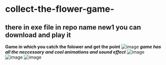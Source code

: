 # collect-the-flower-game-
## there in exe file in repo name new1 you can download and play it 
**Game in which you catch the folower and get the point**
![image](https://user-images.githubusercontent.com/80708898/215324471-91a57993-780e-4782-bada-fdff1c3d5fe2.png)
***game has all the neccessary and cool animations and sound effect***
![image](https://user-images.githubusercontent.com/80708898/215324491-1676ed0b-a21b-4b89-8a01-47b9be41ef9f.png)
![image](https://user-images.githubusercontent.com/80708898/215324492-2da2eaf2-15cc-407a-9a80-f72ba4f77d43.png)
![image](https://user-images.githubusercontent.com/80708898/215324496-b32787e5-f71c-43a1-9392-d2582fc5b39d.png)
